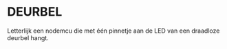 # DEURBEL 

Letterlijk een nodemcu die met één pinnetje aan de LED van een draadloze deurbel hangt.
